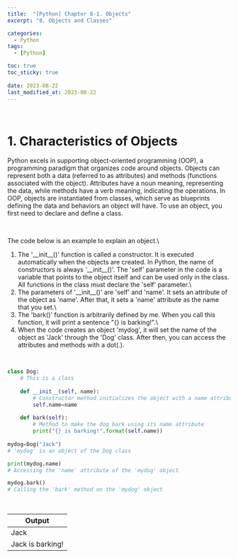 ```yaml
---
title:  "[Python] Chapter 8-1. Objects"
excerpt: "8. Objects and Classes"

categories:
  - Python
tags:
  - [Python]

toc: true
toc_sticky: true
 
date: 2023-08-22
last_modified_at: 2023-08-22
---
```


&nbsp;

# 1. Characteristics of Objects
Python excels in supporting object-oriented programming (OOP), a programming paradigm that organizes code around objects. Objects can represent both a data (referred to as attributes) and methods (functions associated with the object). Attributes have a noun meaning, representing the data, while methods have a verb meaning, indicating the operations. In OOP, objects are instantiated from classes, which serve as blueprints defining the data and behaviors an object will have. To use an object, you first need to declare and define a class.

&nbsp;

The code below is an example to explain an object.\
1) The '\_\_init\_\_()' function is called a constructor. It is executed automatically when the objects are created. In Python, the name of constructors is always '\_\_init\_\_()'. The 'self' parameter in the code is a variable that points to the object itself and can be used only in the class. All functions in the class must declare the 'self' parameter.\
2) The parameters of '\_\_init\_\_()' are 'self' and 'name'. It sets an attribute of the object as 'name'. After that, it sets a 'name' attribute as the name that you set.\
3) The 'bark()' function is arbitrarily defined by me. When you call this function, it will print a sentence "{} is barking!".\
4) When the code creates an object 'mydog', it will set the name of the object as 'Jack' through the 'Dog' class. After then, you can access the attributes and methods with a dot(.).

&nbsp;

```python
class Dog:
    # This is a class
    
    def __init__(self, name):
        # Constructor method initializes the object with a name attribute
        self.name=name
    
    def bark(self):
        # Method to make the dog bark using its name attribute
        print("{} is barking!".format(self.name))
    
mydog=Dog("Jack")
# 'mydog' is an object of the Dog class

print(mydog.name)
# Accessing the 'name' attribute of the 'mydog' object

mydog.bark()
# Calling the 'bark' method on the 'mydog' object
```

&nbsp;

| Output |
|---|
| Jack |
| Jack is barking! |
